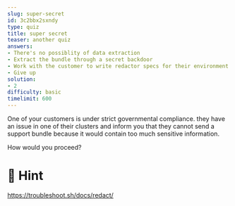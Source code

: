 ```yaml
---
slug: super-secret
id: 3c2bbx2sxndy
type: quiz
title: super secret
teaser: another quiz
answers:
- There's no possiblity of data extraction
- Extract the bundle through a secret backdoor
- Work with the customer to write redactor specs for their environment
- Give up
solution:
- 2
difficulty: basic
timelimit: 600
---
```

One of your customers is under strict governmental compliance. they have an issue in one of their clusters and inform you that they cannot send a support bundle because it would contain too much sensitive information.

How would you proceed?

🙈 Hint
==============
https://troubleshoot.sh/docs/redact/
